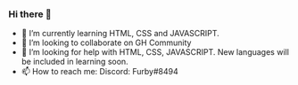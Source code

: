 ### Hi there 👋


- 🌱 I’m currently learning HTML, CSS and JAVASCRIPT.
- 👯 I’m looking to collaborate on GH Community
- 🤔 I’m looking for help with HTML, CSS, JAVASCRIPT. New languages will be included in learning soon.
- 📫 How to reach me: Discord: Furby#8494


